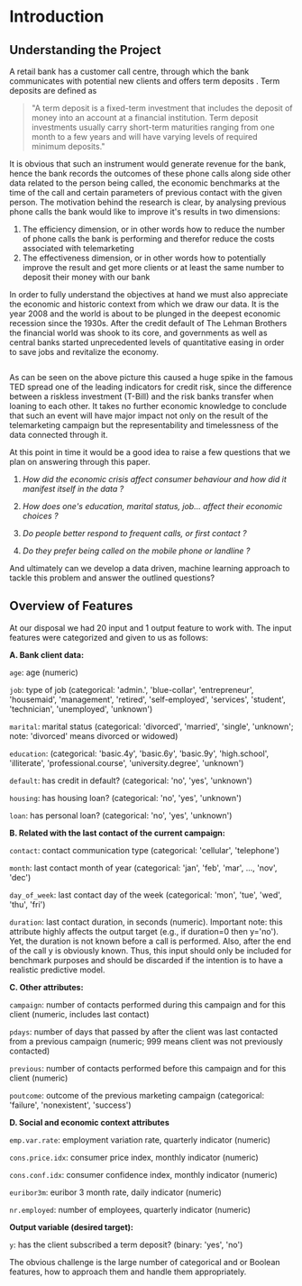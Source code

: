 # Introduction

## Understanding the Project

A retail bank has a customer call centre, through which the bank communicates with potential new clients and offers term deposits . Term deposits are defined as 

> "A term deposit is a fixed-term investment that includes the deposit of money into an account at a financial institution. Term deposit investments usually carry short-term maturities ranging from one month to a few years and will have varying levels of required minimum deposits." 

It is obvious that such an instrument would generate revenue for the bank, hence the bank records the outcomes of these phone calls along side other data related to the person being called, the economic benchmarks at the time of the call and certain parameters of previous contact with the given person.
The motivation behind the research is clear, by analysing previous phone calls the bank would like to improve it's results in two dimensions:

1. The efficiency dimension, or in other words how to reduce the number of phone calls the bank is performing and therefor reduce the costs associated with telemarketing
2. The effectiveness dimension, or in other words how to potentially improve the result and get more clients or at least the same number to deposit their money with our bank

In order to fully understand the objectives at hand we must also appreciate the economic and historic context from which we draw our data. It is the year 2008 and the world is about to be plunged in the deepest economic recession since the 1930s. After the credit default of The Lehman Brothers the financial world was shook to its core, and governments as well as central banks started unprecedented levels of quantitative easing  in order to save jobs and revitalize the economy. 

![]()

As can be seen on the above picture this caused a huge spike in the famous TED spread one of the leading indicators for credit risk, since the difference between a riskless investment (T-Bill) and the risk banks transfer when loaning to each other. It takes no further economic knowledge to conclude that such an event will have major impact not only on the result of the telemarketing campaign but the representability and timelessness of the data connected through it.

At this point in time it would be a good idea to raise a few questions that we plan on answering through this paper.

1. *How did the economic crisis affect consumer behaviour and how did it manifest itself in the data ?*

2. *How does one's education, marital status, job... affect their economic choices ?*

3. *Do people better respond to frequent calls, or first contact ?*

4. *Do they prefer being called on the mobile phone or landline ?*

And ultimately can we develop a data driven, machine learning approach to tackle this problem and answer the outlined questions?

## Overview of Features

At our disposal we had 20 input and 1 output feature to work with. The input features were categorized and given to us as follows:


**A. Bank client data:**

`age`: age (numeric)

`job`: type of job (categorical: 'admin.', 'blue-collar', 'entrepreneur', 'housemaid', 'management',
'retired', 'self-employed', 'services', 'student', 'technician', 'unemployed', 'unknown')

`marital`: marital status (categorical: 'divorced', 'married', 'single', 'unknown'; note: 'divorced'
means divorced or widowed)

`education`: (categorical: 'basic.4y', 'basic.6y', 'basic.9y', 'high.school', 'illiterate',
'professional.course', 'university.degree', 'unknown')

`default`: has credit in default? (categorical: 'no', 'yes', 'unknown')

`housing`: has housing loan? (categorical: 'no', 'yes', 'unknown')

`loan`: has personal loan? (categorical: 'no', 'yes', 'unknown')

**B. Related with the last contact of the current campaign:**

`contact`: contact communication type (categorical: 'cellular', 'telephone')

`month`: last contact month of year (categorical: 'jan', 'feb', 'mar', ..., 'nov', 'dec')

`day_of_week`: last contact day of the week (categorical: 'mon', 'tue', 'wed', 'thu', 'fri')

`duration`: last contact duration, in seconds (numeric). Important note: this attribute highly
affects the output target (e.g., if duration=0 then y='no'). Yet, the duration is not known before a
call is performed. Also, after the end of the call y is obviously known. Thus, this input should only
be included for benchmark purposes and should be discarded if the intention is to have a
realistic predictive model.

**C. Other attributes:**


`campaign`: number of contacts performed during this campaign and for this client (numeric,
includes last contact)

`pdays`: number of days that passed by after the client was last contacted from a previous
campaign (numeric; 999 means client was not previously contacted)

`previous`: number of contacts performed before this campaign and for this client (numeric)

`poutcome`: outcome of the previous marketing campaign (categorical: 'failure', 'nonexistent',
'success')

**D. Social and economic context attributes**

`emp.var.rate`: employment variation rate, quarterly indicator (numeric)

`cons.price.idx`: consumer price index, monthly indicator (numeric)

`cons.conf.idx`: consumer confidence index, monthly indicator (numeric)

`euribor3m`: euribor 3 month rate, daily indicator (numeric)

`nr.employed`: number of employees, quarterly indicator (numeric)

**Output variable (desired target):**

`y`: has the client subscribed a term deposit? (binary: 'yes', 'no')

The obvious challenge is the large number of categorical and or Boolean features, how to approach them and handle them appropriately. 



 